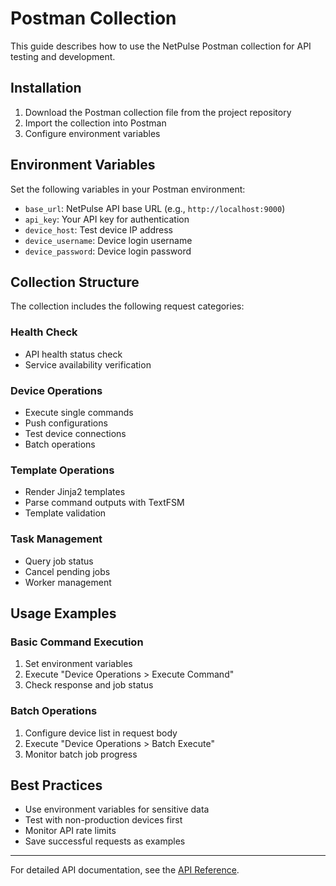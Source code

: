 # Postman Collection

This guide describes how to use the NetPulse Postman collection for API testing and development.

## Installation

1. Download the Postman collection file from the project repository
2. Import the collection into Postman
3. Configure environment variables

## Environment Variables

Set the following variables in your Postman environment:

- `base_url`: NetPulse API base URL (e.g., `http://localhost:9000`)
- `api_key`: Your API key for authentication
- `device_host`: Test device IP address
- `device_username`: Device login username
- `device_password`: Device login password

## Collection Structure

The collection includes the following request categories:

### Health Check
- API health status check
- Service availability verification

### Device Operations
- Execute single commands
- Push configurations
- Test device connections
- Batch operations

### Template Operations
- Render Jinja2 templates
- Parse command outputs with TextFSM
- Template validation

### Task Management
- Query job status
- Cancel pending jobs
- Worker management

## Usage Examples

### Basic Command Execution
1. Set environment variables
2. Execute "Device Operations > Execute Command"
3. Check response and job status

### Batch Operations
1. Configure device list in request body
2. Execute "Device Operations > Batch Execute"
3. Monitor batch job progress

## Best Practices

- Use environment variables for sensitive data
- Test with non-production devices first
- Monitor API rate limits
- Save successful requests as examples

---

For detailed API documentation, see the [API Reference](api.md). 